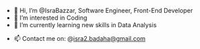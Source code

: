 - 👋 Hi, I’m @IsraBazzar, Software Engineer, Front-End Developer
- 👀 I’m interested in Coding
- 🌱 I’m currently learning new skills in Data Analysis
<!---  - 💞️ I’m looking to collaborate on ... --->
- 📫 Contact me on: @isra2.badaha@gmail.com

<!---
IsraBazzar/IsraBazzar is a ✨ special ✨ repository because its `README.md` (this file) appears on your GitHub profile.
You can click the Preview link to take a look at your changes.
--->
